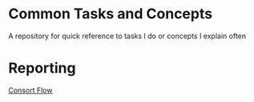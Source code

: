 # Common Tasks and Concepts

A repository for quick reference to tasks I do or concepts I explain often

# Reporting
[Consort Flow](https://timdisher.github.io/commonTasks/markdown/consort-flow.html)